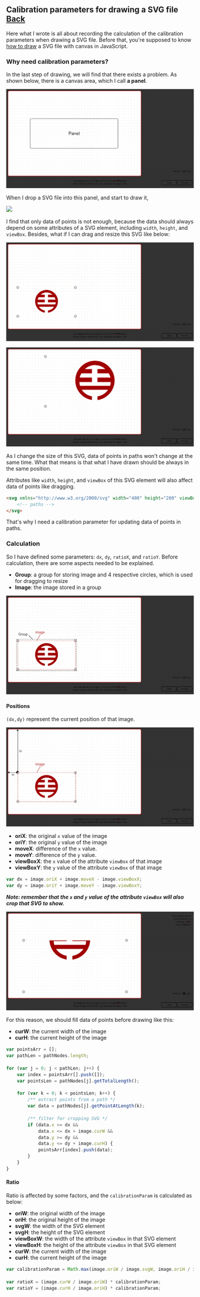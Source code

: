 ## Calibration parameters for drawing a SVG file [Back](./../SVG.md)

Here what I wrote is all about recording the calculation of the calibration parameters when drawing a SVG file. Before that, you're supposed to know [how to draw](./../../canvas/drawing_a_svg/drawing_a_svg.md) a SVG file with canvas in JavaScript.

### Why need calibration parameters?

In the last step of drawing, we will find that there exists a problem. As shown below, there is a canvas area, which I call **a panel**.

![](./panel.png)

When I drop a SVG file into this panel, and start to draw it,

![](./example.svg)

I find that only data of points is not enough, because the data should always depend on some attributes of a SVG element, including `width`, `height`, and `viewBox`. Besides, what if I can drag and resize this SVG like below:

![](./resize_svg1.png)

![](./resize_svg2.png)

As I change the size of this SVG, data of points in paths won't change at the same time. What that means is that what I have drawn should be always in the same position.

Attributes like `width`, `height`, and `viewBox` of this SVG element will also affect data of points like dragging.

```html
<svg xmlns="http://www.w3.org/2000/svg" width="400" height="200" viewBox="0 0 200 200">
    <!-- paths -->
</svg>
```

That's why I need a calibration parameter for updating data of points in paths.

### Calculation

So I have defined some parameters: `dx`, `dy`, `ratioX`, and `ratioY`. Before calculation, there are some aspects needed to be explained.

- **Group**: a group for storing image and 4 respective circles, which is used for dragging to resize
- **Image**: the image stored in a group

![](./1.png)


#### Positions

`(dx,dy)` represent the current position of that image.

![](./2.png)

- **oriX**: the original `x` value of the image
- **oriY**: the original `y` value of the image
- **moveX**: difference of the `x` value.
- **moveY**: difference of the `y` value.
- **viewBoxX**: the `x` value of the attribute `viewBox` of that image
- **viewBoxY**: the `y` value of the attribute `viewBox` of that image

```js
var dx = image.oriX + image.moveX - image.viewBoxX;
var dy = image.oriY + image.moveY - image.viewBoxY;
```

***Note: remember that the `x` and `y` value of the attribute `viewBox` will also crop that SVG to show.***

![](./3.png)

For this reason, we should fill data of points before drawing like this:

- **curW**: the current width of the image
- **curH**: the current height of the image

```js
var pointsArr = [];
var pathLen = pathNodes.length;

for (var j = 0; j < pathLen; j++) {
    var index = pointsArr[].push([]);
    var pointsLen = pathNodes[j].getTotalLength();
    
    for (var k = 0; k < pointsLen; k++) {
        /** extract points from a path */
        var data = pathNodes[j].getPointAtLength(k);
        
        /** filter for cropping SVG */
        if (data.x >= dx &&
            data.x <= dx + image.curW &&
            data.y >= dy &&
            data.y <= dy + image.curH) {
            pointsArr[index].push(data);
        }
    }
}
```

#### Ratio

Ratio is affected by some factors, and the `calibrationParam` is calculated as below:

- **oriW**: the original width of the image
- **oriH**: the original height of the image
- **svgW**: the width of the SVG element
- **svgH**: the height of the SVG element
- **viewBoxW**: the width of the attribute `viewBox` in that SVG element
- **viewBoxH**: the height of the attribute `viewBox` in that SVG element
- **curW**: the current width of the image
- **curH**: the current height of the image

```js
var calibrationParam = Math.max(image.oriW / image.svgW, image.oriH / image.svgH) * Math.min(image.svgW / image.viewBoxW, image.svgH / image.viewBoxH);

var ratioX = (image.curW / image.oriW) * calibrationParam;
var ratioY = (image.curH / image.oriH) * calibrationParam;
```
